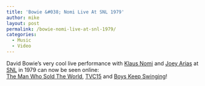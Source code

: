 ```yaml
---
title: 'Bowie &#038; Nomi Live At SNL 1979'
author: mike
layout: post
permalink: /bowie-nomi-live-at-snl-1979/
categories:
  - Music
  - Video
---
```

David Bowie&#8217;s very cool live performance with [Klaus Nomi][1] and [Joey Arias][2] at [SNL][3] in 1979 can now be seen online:  
[The Man Who Sold The World][4], [TVC15][5] and [Boys Keep Swinging][6]!

 [1]: http://en.wikipedia.org/wiki/Klaus_Nomi
 [2]: http://en.wikipedia.org/wiki/Joey_Arias
 [3]: http://www.nbc.com/Saturday_Night_Live/
 [4]: http://www.youtube.com/w/David-Bowie--Man-who-sold-the-world-%28snl%29?v=oQqTT_URSis
 [5]: http://www.youtube.com/w/David-Bowie-TVC15-Live-%40-SNL-1979?v=bEj8IeQo58w
 [6]: http://www.youtube.com/w/David-Bowie-Boys-Keep-Swinging-Live-%40-SNL-1979?v=mSI4x3agMM4